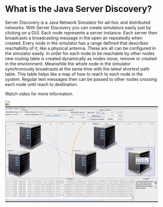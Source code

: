 # What is the Java Server Discovery?
Server Discovery is a Java Network Simulator for ad-hoc and distributed networks. 
With Server Discovery you can create simulators easily just by clicking on a GUI. Each node represents a server instance. 
Each server then broadcasts a broadcasting message in the open air repeatedly when created. 
Every node in the simulator has a range defined that describes reachability of it, like a physical antenna. 
These are all can be configured in the simulator easily. 
In order for each node to be reachable by other nodes new routing table is created dynamically as nodes move, remove or created in the environment. 
Meanwhile the whole node in the simulator synchronously broadcasts at the same time with the latest shortest path table. 
This table helps like a map of how to reach to each node in the system. Regular text messages then can be passed to other nodes crossing each node until reach to destination.

Watch video for more information.

![](https://github.com/metao1/server-discovery/raw/master/video.gif)
[![Watch the video](screenshot.png)](https://www.youtube.com/watch?v=GeJ2hzihFaM)
